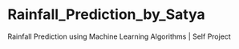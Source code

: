 # Rainfall_Prediction_by_Satya
Rainfall Prediction using Machine Learning Algorithms | Self Project
